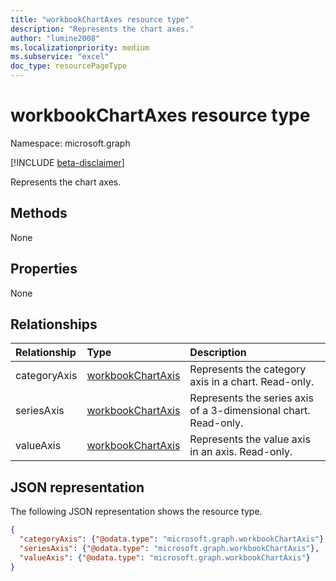 ```yaml
---
title: "workbookChartAxes resource type"
description: "Represents the chart axes."
author: "lumine2008"
ms.localizationpriority: medium
ms.subservice: "excel"
doc_type: resourcePageType
---
```


# workbookChartAxes resource type

Namespace: microsoft.graph

[!INCLUDE [beta-disclaimer](../../includes/beta-disclaimer.md)]

Represents the chart axes.


## Methods
None

## Properties
None

## Relationships
| Relationship | Type	|Description|
|:---------------|:--------|:----------|
|categoryAxis|[workbookChartAxis](workbookchartaxis.md)|Represents the category axis in a chart. Read-only.|
|seriesAxis|[workbookChartAxis](workbookchartaxis.md)|Represents the series axis of a 3-dimensional chart. Read-only.|
|valueAxis|[workbookChartAxis](workbookchartaxis.md)|Represents the value axis in an axis. Read-only.|

## JSON representation

The following JSON representation shows the resource type.

<!--{
  "blockType": "resource",
  "optionalProperties": [],
  "baseType": "microsoft.graph.entity",
  "@odata.type": "microsoft.graph.workbookChartAxes"
}-->

```json
{
  "categoryAxis": {"@odata.type": "microsoft.graph.workbookChartAxis"},
  "seriesAxis": {"@odata.type": "microsoft.graph.workbookChartAxis"},
  "valueAxis": {"@odata.type": "microsoft.graph.workbookChartAxis"}
}

```

<!-- uuid: 8fcb5dbc-d5aa-4681-8e31-b001d5168d79
2015-10-25 14:57:30 UTC -->
<!--
{
  "type": "#page.annotation",
  "description": "ChartAxes resource",
  "keywords": "",
  "section": "documentation",
  "tocPath": "",
  "suppressions": []
}
-->


